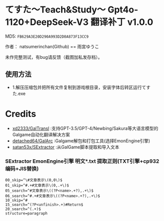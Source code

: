 # てすた～Teach&Study～ Gpt4o-1120+DeepSeek-V3 翻译补丁 v1.0.0

MD5: `FB629A3E20D290A993D2D0A873F13CC9`

作者： natsumerinchan(Github) == 雨宮ゆうこ

未作完整测试，有bug请反馈（截图加私发存档）。

## 使用方法
- 1.解压压缩包并把所有文件复制到游戏根目录，安装字体后转区运行てすた.exe

# Credits

- [xd2333/GalTransl](https://github.com/xd2333/GalTransl.git) :支持GPT-3.5/GPT-4/Newbing/Sakura等大语言模型的Galgame自动化翻译解决方案
- [detached64/GalArc](https://github.com/detached64/GalArc.git) :Galgame解包和打包工具(选择EmonEngine引擎)
- [satan53x/SExtractor](https://github.com/satan53x/SExtractor.git) :从GalGame脚本提取和导入文本

### SExtractor EmonEngine引擎 明文*.txt 提取正则(TXT引擎+cp932编码+JIS替换)
```
00_skip=^\#文章表示\(0,0\)$
01_skip=^#.+#文章表示\(0,.+\)$
05_search=^#文章表示\((?P<name>.+?),.+\)$
06_search=^#.+#文章表示\((?P<name>.+?),.+\)$
10_skip=^#
15_search=^(?P<unfinish>.+)#Return$
20_search=^(.+)$
structure=paragraph
```
